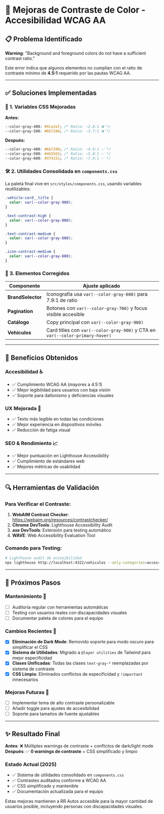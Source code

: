 # 🎨 Mejoras de Contraste de Color - Accesibilidad WCAG AA

## 📋 Problema Identificado

**Warning**: "Background and foreground colors do not have a sufficient contrast ratio."

Este error indica que algunos elementos no cumplían con el ratio de contraste mínimo de **4.5:1** requerido por las
pautas WCAG AA.

---

## ✅ Soluciones Implementadas

### 🎨 **1. Variables CSS Mejoradas**

**Antes:**

```css
--color-gray-400: #9ca3af; /* Ratio: ~2.8:1 ❌ */
--color-gray-500: #6b7280; /* Ratio: ~3.7:1 ❌ */
```

**Después:**

```css
--color-gray-400: #6b7280; /* Ratio: ~4.6:1 ✅ */
--color-gray-500: #4b5563; /* Ratio: ~5.8:1 ✅ */
--color-gray-600: #374151; /* Ratio: ~7.9:1 ✅ */
```

### 🛠️ **2. Utilidades Consolidada en `components.css`**

La paleta final vive en `src/styles/components.css`, usando variables reutilizables:

```css
.vehicle-card__title {
  color: var(--color-gray-900);
}

.text-contrast-high {
  color: var(--color-gray-800);
}

.text-contrast-medium {
  color: var(--color-gray-600);
}

.icon-contrast-medium {
  color: var(--color-gray-600);
}
```

### 🔧 **3. Elementos Corregidos**

| Componente        | Ajuste aplicado                                                               |
| ----------------- | ----------------------------------------------------------------------------- |
| **BrandSelector** | Iconografía usa `var(--color-gray-600)` para 7.9:1 de ratio                   |
| **Pagination**    | Botones con `var(--color-gray-700)` y focus visible accesible                 |
| **Catálogo**      | Copy principal con `var(--color-gray-900)`                                    |
| **Vehículos**     | Card titles con `var(--color-gray-900)` y CTA en `var(--color-primary-hover)` |

---

## 🎯 **Beneficios Obtenidos**

### **Accesibilidad** ♿

- ✅ Cumplimiento WCAG AA (mayores a 4.5:1)
- ✅ Mejor legibilidad para usuarios con baja visión
- ✅ Soporte para daltonismo y deficiencias visuales

### **UX Mejorada** 🚀

- ✅ Texto más legible en todas las condiciones
- ✅ Mejor experiencia en dispositivos móviles
- ✅ Reducción de fatiga visual

### **SEO & Rendimiento** 📈

- ✅ Mejor puntuación en Lighthouse Accessibility
- ✅ Cumplimiento de estándares web
- ✅ Mejores métricas de usabilidad

---

## 🔍 **Herramientas de Validación**

### **Para Verificar el Contraste:**

1. **WebAIM Contrast Checker**: https://webaim.org/resources/contrastchecker/
2. **Chrome DevTools**: Lighthouse Accessibility Audit
3. **axe DevTools**: Extensión para testing automático
4. **WAVE**: Web Accessibility Evaluation Tool

### **Comando para Testing:**

```bash
# Lighthouse audit de accesibilidad
npx lighthouse http://localhost:4322/vehiculos --only-categories=accessibility
```

---

## 📝 **Próximos Pasos**

### **Mantenimiento** 🔧

- [ ] Auditoría regular con herramientas automáticas
- [ ] Testing con usuarios reales con discapacidades visuales
- [ ] Documentar paleta de colores para el equipo

### **Cambios Recientes** 📝

- [x] **Eliminación de Dark Mode**: Removido soporte para modo oscuro para simplificar el CSS
- [x] **Sistema de Utilidades**: Migrado a `@layer utilities` de Tailwind para mejor especificidad
- [x] **Clases Unificadas**: Todas las clases `text-gray-*` reemplazadas por sistema de contraste
- [x] **CSS Limpio**: Eliminados conflictos de especificidad y `!important` innecesarios

### **Mejoras Futuras** 🚀

- [ ] Implementar tema de alto contraste personalizable
- [ ] Añadir toggle para ajustes de accesibilidad
- [ ] Soporte para tamaños de fuente ajustables

---

## ✨ **Resultado Final**

**Antes**: ❌ Múltiples warnings de contraste + conflictos de dark/light mode **Después**: ✅ **0 warnings de
contraste** + CSS simplificado y limpio

### **Estado Actual (2025)**

- ✅ Sistema de utilidades consolidado en `components.css`
- ✅ Contrastes auditados conforme a WCAG AA
- ✅ CSS simplificado y mantenible
- ✅ Documentación actualizada para el equipo

Estas mejoras mantienen a RR Autos accesible para la mayor cantidad de usuarios posible, incluyendo personas con
discapacidades visuales.
